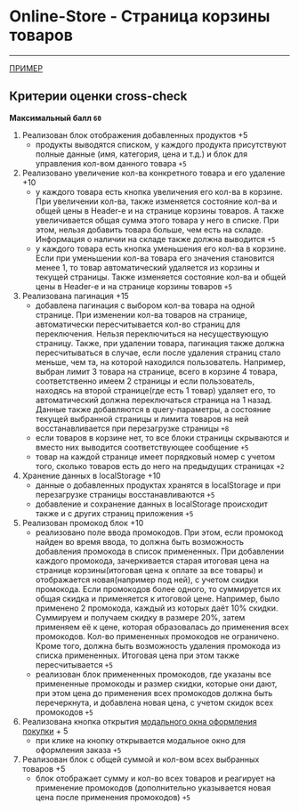 # Online-Store - Страница корзины товаров

---

[ПРИМЕР](https://online-store-rs.netlify.app/cart)

## Критерии оценки сross-check

**Максимальный балл `60`**

1. Реализован блок отображения добавленных продуктов +5
   - продукты выводятся списком, у каждого продукта присутствуют полные данные (имя, категория, цена и т.д.) и блок для управления кол-вом данного товара `+5`
2. Реализовано увеличение кол-ва конкретного товара и его удаление +10
   - у каждого товара есть кнопка увеличения его кол-ва в корзине. При увеличении кол-ва, также изменяется состояние кол-ва и общей цены в Header-e и на странице корзины товаров. А также увеличивается общая сумма этого товара у него в списке. При этом, нельзя добавить товара больше, чем есть на складе. Информация о наличии на складе также должна выводится `+5`
   - у каждого товара есть кнопка уменьшения его кол-ва в корзине. Если при уменьшении кол-ва товара его значения становится менее 1, то товар автоматический удаляется из корзины и текущей страницы. Также изменяется состояние кол-ва и общей цены в Header-e и на странице корзины товаров `+5`
3. Реализована пагинация +15
   - добавлена пагинация с выбором кол-ва товара на одной странице. При изменении кол-ва товаров на странице, автоматически пересчитывается кол-во страниц для переключения. Нельзя переключиться на несуществующую страницу. Также, при удалении товара, пагинация также должна пересчитываться в случае, если после удаления страниц стало меньше, чем та, на которой находился пользователь. Например, выбран лимит 3 товара на странице, всего в корзине 4 товара, соответственно имеем 2 страницы и если пользователь, находясь на второй странице(где есть 1 товар) удаляет его, то автоматический должна переключаться страница на 1 назад. Данные также добавляются в query-параметры, а состояние текущей выбранной страницы и лимита товаров на ней восстанавливается при перезагрузке страницы `+8`
   - если товаров в корзине нет, то все блоки страницы скрываются и вместо них выводится соответствующее сообщение `+5`
   - товар на каждой странице имеет порядковый номер с учетом того, сколько товаров есть до него на предыдущих страницах `+2`
4. Хранение данных в localStorage +10
   - данные о добавленных продуктах хранятся в localStorage и при перезагрузке страницы восстанавливаются `+5`
   - добавление и сохранение данных в localStorage происходит также и с других страниц приложения `+5`
5. Реализован промокод блок +10
   - реализовано поле ввода промокодов. При этом, если промокод найден во время ввода, то должна быть возможность добавления промокода в список примененных. При добавлении каждого промокода, зачеркивается старая итоговая цена на странице корзины(итоговая цена к оплате за все товары) и отображается новая(например под ней), с учетом скидки промокода. Если промокодов более одного, то суммируется их общая скидка и применяется к итоговой цене. Например, было применено 2 промокода, каждый из которых даёт 10% скидки. Суммируем и получаем скидку в размере 20%, затем применяем её к цене, которая образовалась до применения всех промокодов. Кол-во примененных промокодов не ограничено. Кроме того, должна быть возможность удаления промокода из списка примененных. Итоговая цена при этом также пересчитывается `+5`
   - реализован блок примененных промокодов, где указаны все примененные промокоды и размер скидки, которые они дают, при этом цена до применения всех промокодов должна быть перечеркнута, и добавлена новая цена, с учетом скидок всех промокодов `+5`
6. Реализована кнопка открытия [модального окна оформления покупки](purchase-modal.md) + 5
   - при клике на кнопку открывается модальное окно для оформления заказа `+5`
7. Реализован блок с общей суммой и кол-вом всех выбранных товаров +5
   - блок отображает сумму и кол-во всех товаров и реагирует на применение промокодов (дополнительно указывается новая цена после применения промокодов) `+5`
